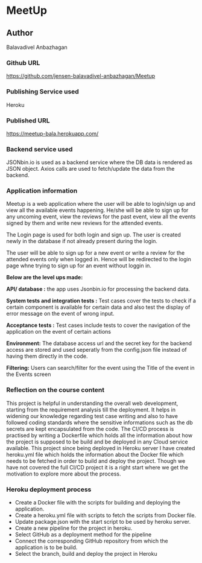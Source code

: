 # MeetUp

## Author
Balavadivel Anbazhagan

### Github URL
https://github.com/jensen-balavadivel-anbazhagan/Meetup

### Publishing Service used
Heroku

### Published URL
https://meetup-bala.herokuapp.com/

### Backend service used
JSONbin.io is used as a backend service where the DB data is rendered as JSON object. Axios calls are used to fetch/update the data from the backend.


### Application information
Meetup is a web application where the user will be able to login/sign up and view all the available events happening. He/she will be able to sign up for any uncoming event, view the reviews for the past event, view all the events signed by them and write new reviews for the attended events.

The Login page is used for both login and sign up. The user is created newly in the database if not already present during the login. 

The user will be able to sign up for a new event or write a review for the attended events only when logged in. Hence will be redirected to the login page whne trying to sign up for an event without loggin in. 

**Below are the level ups made:**

**API/ database :** the app uses Jsonbin.io for processing the backend data.

**System tests and integration tests :** Test cases cover the tests to check if a certain component is available for certain data and also test the display of error message on the event of wrong input.

**Acceptance tests :** Test cases include tests to cover the navigation of the application on the event of certain actions

**Environment:** The database access url and the secret key for the backend access are stored and used seperatly from the config.json file instead of having them directly in the code.

**Filtering:** Users can search/filter for the event using the Title of the event in the Events screen


### Reflection on the course content

This project is helpful in understanding the overall web development, starting from the requirement analysis till the deployment. It helps in widening our knowledge regarding test case writing and also to have followed coding standards where the sensitive informations such as the db secrets are kept encapsulated from the code.
The CI/CD process is practised by writing a Dockerfile which holds all the information about how the project is supposed to be build and be deployed in any Cloud service available. This project since being deployed in Heroku server I have created heroku.yml file which holds the information about the Docker file which needs to be fetched in order to build and deploy the project. Though we have not covered the full CI/CD project it is a right start where we get the motivation to explore more about the process.


### Heroku deployment process

* Create a Docker file with the scripts for building and deploying the   application.
* Create a heroku.yml file with scripts to fetch the scripts from Docker file.
* Update package.json with the start script to be used by heroku server.
* Create a new pipeline for the project in heroku.
* Select GitHub as a deployment method for the pipeline
* Connect the corresponding GitHub repository from which the application is to be build.
* Select the branch, build and deploy the project in Heroku
